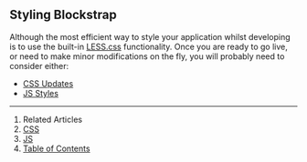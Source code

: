 ## Styling Blockstrap

Although the most efficient way to style your application whilst developing is to use the built-in [LESS.css](../assets/less/) functionality. Once you are ready to go live, or need to make minor modifications on the fly, you will probably need to consider either:

* [CSS Updates](css/)
* [JS Styles](js/)

--------------------------------------------------------------------------------

1. Related Articles
2. [CSS](css/)
3. [JS](js/)
4. [Table of Contents](../../)